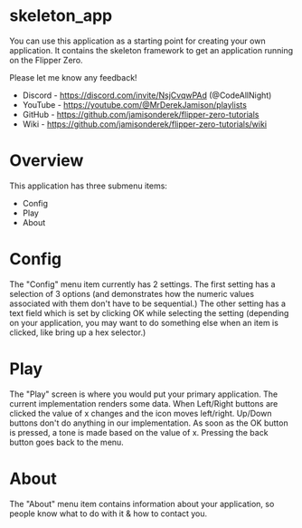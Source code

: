 # skeleton_app
You can use this application as a starting point for creating your own application.  It contains the skeleton framework to get an application running on the Flipper Zero.

Please let me know any feedback! 
- Discord - https://discord.com/invite/NsjCvqwPAd  (@CodeAllNight)
- YouTube - https://youtube.com/@MrDerekJamison/playlists
- GitHub - https://github.com/jamisonderek/flipper-zero-tutorials
- Wiki - https://github.com/jamisonderek/flipper-zero-tutorials/wiki

# Overview
This application has three submenu items:
* Config
* Play
* About

# Config
The "Config" menu item currently has 2 settings.  The first setting has a selection of 3 options (and demonstrates how the numeric values associated with them don't have to be sequential.)  The other setting has a text field which is set by clicking OK while selecting the setting (depending on your application, you may want to do something else when an item is clicked, like bring up a hex selector.)

# Play
The "Play" screen is where you would put your primary application.  The current implementation renders some data.  When Left/Right buttons are clicked the value of x changes and the icon moves left/right.  Up/Down buttons don't do anything in our implementation.  As soon as the OK button is pressed, a tone is made based on the value of x.  Pressing the back button goes back to the menu.

# About
The "About" menu item contains information about your application, so people know what to do with it & how to contact you.
